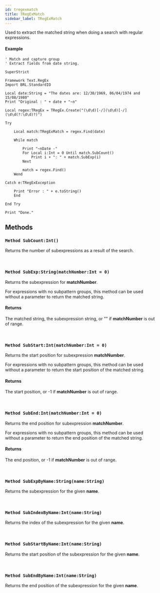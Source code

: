 ```yaml
---
id: tregexmatch
title: TRegExMatch
sidebar_label: TRegExMatch
---
```


Used to extract the matched string when doing a search with regular expressions.


#### Example
```blitzmax
' Match and capture group
' Extract fields from date string.

SuperStrict

Framework Text.RegEx
Import BRL.StandardIO

Local date:String = "The dates are: 12/30/1969, 06/04/1974 and 15/08/1980"
Print "Original : " + date + "~n"

Local regex:TRegEx = TRegEx.Create("(\d\d)[-/](\d\d)[-/](\d\d(?:\d\d)?)")

Try

	Local match:TRegExMatch = regex.Find(date)
	
	While match

		Print "~nDate -"
		For Local i:Int = 0 Until match.SubCount()
			Print i + ": " + match.SubExp(i)
		Next

		match = regex.Find()
	Wend

Catch e:TRegExException

	Print "Error : " + e.toString()
	End
	
End Try

Print "Done."
```
## Methods

### `Method SubCount:Int()`

Returns the number of subexpressions as a result of the search.

<br/>

### `Method SubExp:String(matchNumber:Int = 0)`

Returns the subexpression for <b>matchNumber</b>.

For expressions with no subpattern groups, this method can be used without
a parameter to return the matched string.


#### Returns
The matched string, the subexpression string, or "" if <b>matchNumber</b> is out of range.


<br/>

### `Method SubStart:Int(matchNumber:Int = 0)`

Returns the start position for subexpression <b>matchNumber</b>.

For expressions with no subpattern groups, this method can be used without a parameter
to return the start position of the matched string.


#### Returns
The start position, or -1 if <b>matchNumber</b> is out of range.


<br/>

### `Method SubEnd:Int(matchNumber:Int = 0)`

Returns the end position for subexpression <b>matchNumber</b>.

For expressions with no subpattern groups, this method can be used without a parameter
to return the end position of the matched string.


#### Returns
The end position, or -1 if <b>matchNumber</b> is out of range.


<br/>

### `Method SubExpByName:String(name:String)`

Returns the subexpression for the given <b>name</b>.

<br/>

### `Method SubIndexByName:Int(name:String)`

Returns the index of the subexpression for the given <b>name</b>.

<br/>

### `Method SubStartByName:Int(name:String)`

Returns the start position of the subexpression for the given <b>name</b>.

<br/>

### `Method SubEndByName:Int(name:String)`

Returns the end position of the subexpression for the given <b>name</b>.

<br/>

